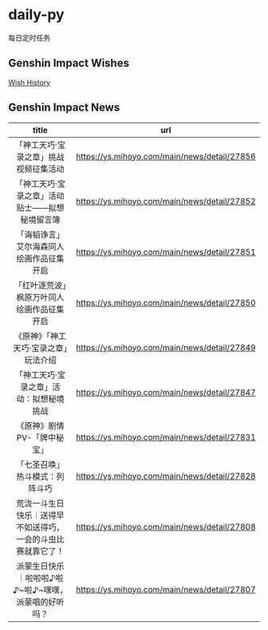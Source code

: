 # daily-py
每日定时任务


## Genshin Impact Wishes
[Wish History](./genshin_impact_wish.md)


## Genshin Impact News

| title | url |
|:---:|:---:|
| 「神工天巧·宝录之章」挑战视频征集活动 | https://ys.mihoyo.com/main/news/detail/27856 |
| 「神工天巧·宝录之章」活动贴士——拟想秘境留言簿 | https://ys.mihoyo.com/main/news/detail/27852 |
| 「诲韬诤言」艾尔海森同人绘画作品征集开启 | https://ys.mihoyo.com/main/news/detail/27851 |
| 「红叶逐荒波」枫原万叶同人绘画作品征集开启 | https://ys.mihoyo.com/main/news/detail/27850 |
| 《原神》「神工天巧·宝录之章」玩法介绍 | https://ys.mihoyo.com/main/news/detail/27849 |
| 「神工天巧·宝录之章」活动：拟想秘境挑战 | https://ys.mihoyo.com/main/news/detail/27847 |
| 《原神》剧情PV-「牌中秘宝」 | https://ys.mihoyo.com/main/news/detail/27831 |
| 「七圣召唤」热斗模式：列阵斗巧 | https://ys.mihoyo.com/main/news/detail/27828 |
|  荒泷一斗生日快乐｜送得早不如送得巧，一会的斗虫比赛就靠它了！ | https://ys.mihoyo.com/main/news/detail/27808 |
| 派蒙生日快乐｜啦啦啦♪啦♪~啦♪~嘿嘿，派蒙唱的好听吗？ | https://ys.mihoyo.com/main/news/detail/27807 |

